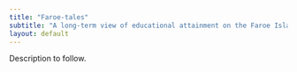```yaml
---
title: "Faroe-tales"
subtitle: "A long-term view of educational attainment on the Faroe Islands"
layout: default
---
```


Description to follow.
